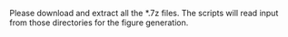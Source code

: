 Please download and extract all the *.7z files. The scripts will read input from those directories for the figure generation. 
